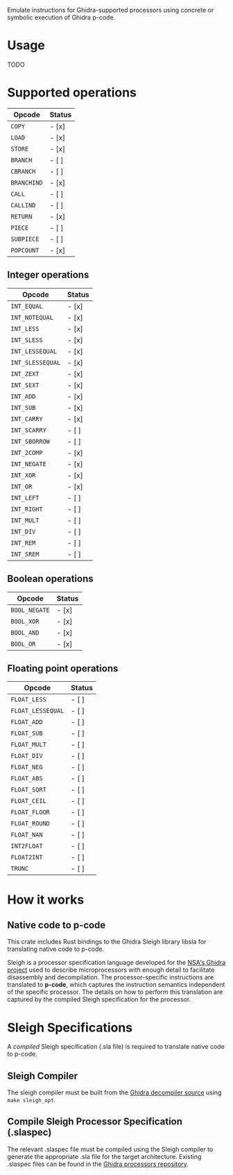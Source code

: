 Emulate instructions for Ghidra-supported processors using concrete or symbolic execution of Ghidra p-code.

# Usage

TODO

# Supported operations

| Opcode      | Status |
| ----------- | ------ |
| `COPY`      | - [x]  |
| `LOAD`      | - [x]  |
| `STORE`     | - [x]  |
| `BRANCH`    | - [ ]  |
| `CBRANCH`   | - [ ]  |
| `BRANCHIND` | - [x]  |
| `CALL`      | - [ ]  |
| `CALLIND`   | - [ ]  |
| `RETURN`    | - [x]  |
| `PIECE`     | - [ ]  |
| `SUBPIECE`  | - [ ]  |
| `POPCOUNT`  | - [x]  |

## Integer operations

| Opcode           | Status |
| ---------------- | ------ |
| `INT_EQUAL`      | - [x]  |
| `INT_NOTEQUAL`   | - [x]  |
| `INT_LESS`       | - [x]  |
| `INT_SLESS`      | - [x]  |
| `INT_LESSEQUAL`  | - [x]  |
| `INT_SLESSEQUAL` | - [x]  |
| `INT_ZEXT`       | - [x]  |
| `INT_SEXT`       | - [x]  |
| `INT_ADD`        | - [x]  |
| `INT_SUB`        | - [x]  |
| `INT_CARRY`      | - [x]  |
| `INT_SCARRY`     | - [ ]  |
| `INT_SBORROW`    | - [ ]  |
| `INT_2COMP`      | - [x]  |
| `INT_NEGATE`     | - [x]  |
| `INT_XOR`        | - [x]  |
| `INT_OR`         | - [x]  |
| `INT_LEFT`       | - [ ]  |
| `INT_RIGHT`      | - [ ]  |
| `INT_MULT`       | - [ ]  |
| `INT_DIV`        | - [ ]  |
| `INT_REM`        | - [ ]  |
| `INT_SREM`       | - [ ]  |

## Boolean operations

| Opcode        | Status |
| ------------- | ------ |
| `BOOL_NEGATE` | - [x]  |
| `BOOL_XOR`    | - [x]  |
| `BOOL_AND`    | - [x]  |
| `BOOL_OR`     | - [x]  |

## Floating point operations

| Opcode            | Status  |
| ----------------- | ------- |
| `FLOAT_LESS`      | - [ ]   |
| `FLOAT_LESSEQUAL` | - [ ]   |
| `FLOAT_ADD`       | - [ ]   |
| `FLOAT_SUB`       | - [ ]   |
| `FLOAT_MULT`      | - [ ]   |
| `FLOAT_DIV`       | - [ ]   |
| `FLOAT_NEG`       | - [ ]   |
| `FLOAT_ABS`       | - [ ]   |
| `FLOAT_SQRT`      | - [ ]   |
| `FLOAT_CEIL`      | - [ ]   |
| `FLOAT_FLOOR`     | - [ ]   |
| `FLOAT_ROUND`     | - [ ]   |
| `FLOAT_NAN`       | - [ ]   |
| `INT2FLOAT`       | - [ ]   |
| `FLOAT2INT`       | - [ ]   |
| `TRUNC`           | - [ ]   |

# How it works

## Native code to p-code

This crate includes Rust bindings to the Ghidra Sleigh library libsla for translating native code to p-code.

Sleigh is a processor specification language developed for the [NSA's Ghidra project](https://github.com/NationalSecurityAgency/ghidra) used to describe microprocessors with enough detail to facilitate disassembly and decompilation. The processor-specific instructions are translated to **p-code**, which captures the instruction semantics independent of the specific processor. The details on how to perform this translation are captured by the compiled Sleigh specification for the processor.

# Sleigh Specifications

A _compiled_ Sleigh specification (.sla file) is required to translate native code to p-code.

## Sleigh Compiler

The sleigh compiler must be built from the [Ghidra decompiler source](https://github.com/NationalSecurityAgency/ghidra/blob/stable/Ghidra/Features/Decompiler/src/decompile/cpp) using `make sleigh_opt`.

## Compile Sleigh Processor Specification (.slaspec)

The relevant .slaspec file must be compiled using the Sleigh compiler to generate the appropriate .sla file for the target architecture. Existing .slaspec files can be found in the [Ghidra processors repository](https://github.com/NationalSecurityAgency/ghidra/tree/stable/Ghidra/Processors).
